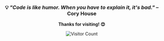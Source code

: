 

<div align="center">
  

### 💡 *"Code is like humor. When you have to explain it, it's bad."* – Cory House

**Thanks for visiting! 😊**

![Visitor Count](https://komarev.com/ghpvc/?username=stardust-rb&color=blueviolet&style=flat-square&label=Profile+Views)

</div>
